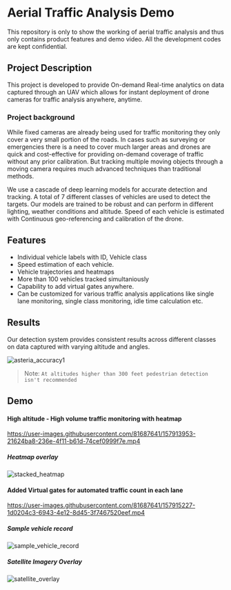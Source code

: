 # Aerial Traffic Analysis Demo

This repository is only to show the working of aerial traffic analysis and thus only contains product features and demo video. All the development codes are kept confidential.

## Project Description


This project is developed to provide On-demand Real-time analytics on data captured through an UAV which allows for instant deployment of drone cameras for traffic analysis anywhere, anytime.

### Project background

While fixed cameras are already being used for traffic monitoring they only cover a very small portion of the roads. In cases such as surveying or emergencies there is a need to cover much larger areas and drones are quick and cost-effective for providing on-demand coverage of traffic without any prior calibration. But tracking multiple moving objects through a moving camera requires much advanced techniques than traditional methods.

We use a cascade of deep learning models for accurate detection and tracking. A total of 7 different classes of vehicles are used to detect the targets. Our models are trained to be robust and can perform in different lighting, weather conditions and altitude. Speed of each vehicle is estimated with Continuous geo-referencing and calibration of the drone.

## Features


- Individual vehicle labels with ID, Vehicle class
- Speed estimation of each vehicle.
- Vehicle trajectories and heatmaps
- More than 100 vehicles tracked simultaniously
- Capability to add virtual gates anywhere.
- Can be customized for various traffic analysis applications like single lane monitoring, single class monitoring, idle time calculation etc.


## Results


Our detection system provides consistent results across different classes on data captured with varying altitude and angles. 

![asteria_accuracy1](https://user-images.githubusercontent.com/81687641/157895034-9e25e417-bbcb-42ce-a0d0-fe06902060f0.png)

> Note: `At altitudes higher than 300 feet pedestrian detection isn't recommended`


## Demo


#### High altitude - High volume traffic monitoring with heatmap



https://user-images.githubusercontent.com/81687641/157913953-21624ba8-236e-4f11-b61d-74cef0999f7e.mp4

##### Heatmap overlay

![stacked_heatmap](https://user-images.githubusercontent.com/81687641/157911132-e4c58aae-2560-4966-a7f4-734af0fe2fee.png)


#### Added Virtual gates for automated traffic count in each lane



https://user-images.githubusercontent.com/81687641/157915227-1d0204c3-6943-4e12-8d45-3f7467520eef.mp4

##### Sample vehicle record

![sample_vehicle_record](https://user-images.githubusercontent.com/81687641/157911105-77e12c42-b52e-45ca-a2a8-2270c2ba6975.png)

##### Satellite Imagery Overlay

![satellite_overlay](https://user-images.githubusercontent.com/81687641/157916449-06171d03-7fa9-4460-9e78-fcd0d1760cca.jpeg)
